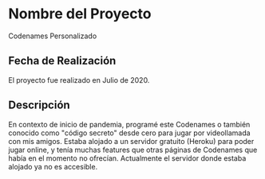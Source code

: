 # Nombre del Proyecto

Codenames Personalizado

## Fecha de Realización

El proyecto fue realizado en Julio de 2020.

## Descripción

En contexto de inicio de pandemia, programé este Codenames o también conocido como "código secreto" desde cero para jugar por videollamada con mis amigos. Estaba alojado a un servidor gratuito (Heroku) para poder jugar online, y tenía muchas features que otras páginas de Codenames que había en el momento no ofrecían. Actualmente el servidor donde estaba alojado ya no es accesible. 
